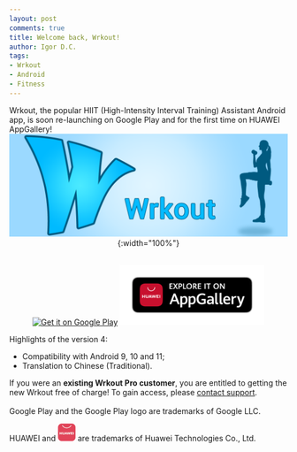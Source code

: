 ```yaml
---
layout: post
comments: true
title: Welcome back, Wrkout!
author: Igor D.C.
tags:
- Wrkout
- Android
- Fitness
---
```


Wrkout, the popular HIIT (High-Intensity Interval Training) Assistant Android app, is soon re-launching on Google Play and for the first time on HUAWEI AppGallery!
<span style="display: block; text-align: center">![](/assets/wrkout.png "Wrkout"){:width="100%"}</span><br/>

<span style="display: block; text-align: center">
<a href='https://play.google.com/store/apps/details?id=com.serialside.wrkout&utm_source=igordc.com&utm_campaign=welcome-back&pcampaignid=pcampaignidMKT-Other-global-all-co-prtnr-py-PartBadge-Mar2515-1'><img alt='Get it on Google Play' style="width: 50%; max-width: 600px" src='https://play.google.com/intl/en_us/badges/static/images/badges/en_badge_web_generic.png'/></a>
<a href='javascript:void(0)'><img alt='Explore it on HUAWEI AppGallery' style="width: 52%; max-width: 600px" src='/assets/20200220_AppGallery_Badge_Black.png'/></a>
</span>

Highlights of the version 4:
* Compatibility with Android 9, 10 and 11;
* Translation to Chinese (Traditional).

If you were an **existing Wrkout Pro customer**, you are entitled to getting the new Wrkout free of charge! To gain access, please <a href="mailto:support@serialside.com">contact support</a>.
\
\
Google Play and the Google Play logo are trademarks of Google LLC.

HUAWEI and <img alt='HUAWEI AppGallery Logo' style="width: 32px" src='/assets/huawei-appgallery.png'/> are trademarks of Huawei Technologies Co., Ltd.